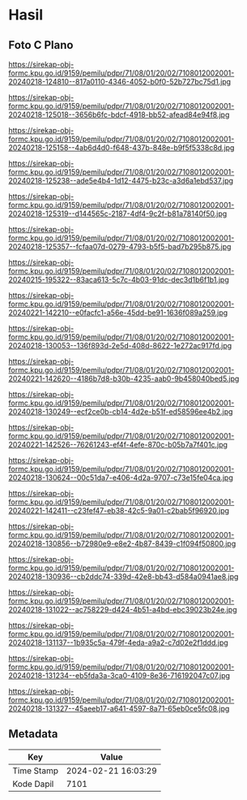 # Hasil

## Foto C Plano

https://sirekap-obj-formc.kpu.go.id/9159/pemilu/pdpr/71/08/01/20/02/7108012002001-20240218-124810--817a0110-4346-4052-b0f0-52b727bc75d1.jpg

https://sirekap-obj-formc.kpu.go.id/9159/pemilu/pdpr/71/08/01/20/02/7108012002001-20240218-125018--3656b6fc-bdcf-4918-bb52-afead84e94f8.jpg

https://sirekap-obj-formc.kpu.go.id/9159/pemilu/pdpr/71/08/01/20/02/7108012002001-20240218-125158--4ab6d4d0-f648-437b-848e-b9f5f5338c8d.jpg

https://sirekap-obj-formc.kpu.go.id/9159/pemilu/pdpr/71/08/01/20/02/7108012002001-20240218-125238--ade5e4b4-1d12-4475-b23c-a3d6a1ebd537.jpg

https://sirekap-obj-formc.kpu.go.id/9159/pemilu/pdpr/71/08/01/20/02/7108012002001-20240218-125319--d144565c-2187-4df4-9c2f-b81a78140f50.jpg

https://sirekap-obj-formc.kpu.go.id/9159/pemilu/pdpr/71/08/01/20/02/7108012002001-20240218-125357--fcfaa07d-0279-4793-b5f5-bad7b295b875.jpg

https://sirekap-obj-formc.kpu.go.id/9159/pemilu/pdpr/71/08/01/20/02/7108012002001-20240215-195322--83aca613-5c7c-4b03-91dc-dec3d1b6f1b1.jpg

https://sirekap-obj-formc.kpu.go.id/9159/pemilu/pdpr/71/08/01/20/02/7108012002001-20240221-142210--e0facfc1-a56e-45dd-be91-1636f089a259.jpg

https://sirekap-obj-formc.kpu.go.id/9159/pemilu/pdpr/71/08/01/20/02/7108012002001-20240218-130053--136f893d-2e5d-408d-8622-1e272ac917fd.jpg

https://sirekap-obj-formc.kpu.go.id/9159/pemilu/pdpr/71/08/01/20/02/7108012002001-20240221-142620--4186b7d8-b30b-4235-aab0-9b458040bed5.jpg

https://sirekap-obj-formc.kpu.go.id/9159/pemilu/pdpr/71/08/01/20/02/7108012002001-20240218-130249--ecf2ce0b-cb14-4d2e-b51f-ed58596ee4b2.jpg

https://sirekap-obj-formc.kpu.go.id/9159/pemilu/pdpr/71/08/01/20/02/7108012002001-20240221-142526--76261243-ef4f-4efe-870c-b05b7a7f401c.jpg

https://sirekap-obj-formc.kpu.go.id/9159/pemilu/pdpr/71/08/01/20/02/7108012002001-20240218-130624--00c51da7-e406-4d2a-9707-c73e15fe04ca.jpg

https://sirekap-obj-formc.kpu.go.id/9159/pemilu/pdpr/71/08/01/20/02/7108012002001-20240221-142411--c23fef47-eb38-42c5-9a01-c2bab5f96920.jpg

https://sirekap-obj-formc.kpu.go.id/9159/pemilu/pdpr/71/08/01/20/02/7108012002001-20240218-130856--b72980e9-e8e2-4b87-8439-c1f094f50800.jpg

https://sirekap-obj-formc.kpu.go.id/9159/pemilu/pdpr/71/08/01/20/02/7108012002001-20240218-130936--cb2ddc74-339d-42e8-bb43-d584a0941ae8.jpg

https://sirekap-obj-formc.kpu.go.id/9159/pemilu/pdpr/71/08/01/20/02/7108012002001-20240218-131022--ac758229-d424-4b51-a4bd-ebc39023b24e.jpg

https://sirekap-obj-formc.kpu.go.id/9159/pemilu/pdpr/71/08/01/20/02/7108012002001-20240218-131137--1b935c5a-479f-4eda-a9a2-c7d02e2f1ddd.jpg

https://sirekap-obj-formc.kpu.go.id/9159/pemilu/pdpr/71/08/01/20/02/7108012002001-20240218-131234--eb5fda3a-3ca0-4109-8e36-716192047c07.jpg

https://sirekap-obj-formc.kpu.go.id/9159/pemilu/pdpr/71/08/01/20/02/7108012002001-20240218-131327--45aeeb17-a641-4597-8a71-65eb0ce5fc08.jpg


## Metadata

| Key        | Value               |
| ---------- | ------------------- |
| Time Stamp | 2024-02-21 16:03:29 |
| Kode Dapil | 7101                |



